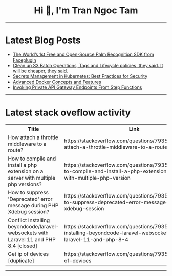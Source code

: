 <h1 align="center">Hi 👋, I'm Tran Ngoc Tam</h1>

---

# Latest Blog Posts 
<!-- BLOG-POST-LIST:START -->
- [The World’s 1st Free and Open-Source Palm Recognition SDK from Faceplugin](https://dev.to/faceplugin/the-worlds-1st-free-and-open-source-palm-recognition-sdk-from-faceplugin-5d8h)
- [Clean up S3 Batch Operations, Tags and Lifecycle policies, they said. It will be cheaper, they said.](https://dev.to/aws-builders/clean-up-s3-batch-operations-tags-and-lifecycle-policies-they-said-it-will-be-cheaper-they-3gli)
- [Secrets Management in Kubernetes: Best Practices for Security](https://dev.to/rubixkube/secrets-management-in-kubernetes-best-practices-for-security-1df0)
- [Advanced Docker Concepts and Features](https://dev.to/vaibhav_ca0da2b8bef9b07c2/advanced-dockerconcepts-and-features-i1f)
- [Invoking Private API Gateway Endpoints From Step Functions](https://dev.to/aws-builders/invoking-private-api-gateway-endpoints-from-step-functions-cg1)
<!-- BLOG-POST-LIST:END -->

---

# Latest stack oveflow activity
<table>
  <tr><th>Title</th><th>Link</th></tr>
  <!-- STACKOVERFLOW:START --><tr><td>How attach a throttle middleware to a route?</td><td>https://stackoverflow.com/questions/79354510/how-attach-a-throttle-middleware-to-a-route</td></tr><tr><td>How to compile and install a php extension on a server with multiple php versions?</td><td>https://stackoverflow.com/questions/79354444/how-to-compile-and-install-a-php-extension-on-a-server-with-multiple-php-version</td></tr><tr><td>How to suppress &#39;Deprecated&#39; error message during PHP Xdebug session?</td><td>https://stackoverflow.com/questions/79354386/how-to-suppress-deprecated-error-message-during-php-xdebug-session</td></tr><tr><td>Conflict Installing beyondcode/laravel-websockets with Laravel 11 and PHP 8.4 [closed]</td><td>https://stackoverflow.com/questions/79354334/conflict-installing-beyondcode-laravel-websockets-with-laravel-11-and-php-8-4</td></tr><tr><td>Get ip of devices [duplicate]</td><td>https://stackoverflow.com/questions/79354316/get-ip-of-devices</td></tr><!-- STACKOVERFLOW:END -->
</table>

---


